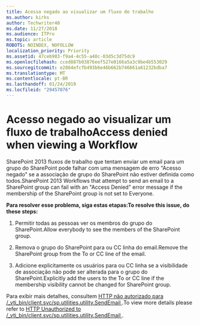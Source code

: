 ```yaml
---
title: Acesso negado ao visualizar um fluxo de trabalho
ms.author: kirks
author: Techwriter40
ms.date: 11/27/2018
ms.audience: ITPro
ms.topic: article
ROBOTS: NOINDEX, NOFOLLOW
localization_priority: Priority
ms.assetid: 47ceb983-f9a4-4c55-a40c-03d5c3d75dc9
ms.openlocfilehash: cced887b03876eef527e0166a5a3c9be4b553029
ms.sourcegitcommit: e2864efcfb493b6e46b662b746661a61232bdba7
ms.translationtype: MT
ms.contentlocale: pt-BR
ms.lasthandoff: 01/24/2019
ms.locfileid: "29457076"
---
```

# <a name="access-denied-when-viewing-a-workflow"></a><span data-ttu-id="be304-102">Acesso negado ao visualizar um fluxo de trabalho</span><span class="sxs-lookup"><span data-stu-id="be304-102">Access denied when viewing a Workflow</span></span>

<span data-ttu-id="be304-103">SharePoint 2013 fluxos de trabalho que tentam enviar um email para um grupo do SharePoint pode falhar com uma mensagem de erro "Acesso negado" se a associação de grupo do SharePoint não estiver definida como todos.</span><span class="sxs-lookup"><span data-stu-id="be304-103">SharePoint 2013 Workflows that attempt to send an email to a SharePoint group can fail with an "Access Denied" error message if the membership of the SharePoint group is not set to Everyone.</span></span>
  
 <span data-ttu-id="be304-104">**Para resolver esse problema, siga estas etapas:**</span><span class="sxs-lookup"><span data-stu-id="be304-104">**To resolve this issue, do these steps:**</span></span>
  
 1. <span data-ttu-id="be304-105">Permitir todas as pessoas ver os membros do grupo do SharePoint.</span><span class="sxs-lookup"><span data-stu-id="be304-105">Allow everybody to see the members of the SharePoint group.</span></span> 
  
 2. <span data-ttu-id="be304-106">Remova o grupo do SharePoint para ou CC linha do email.</span><span class="sxs-lookup"><span data-stu-id="be304-106">Remove the SharePoint group from the To or CC line of the email.</span></span> 
  
 3. <span data-ttu-id="be304-107">Adicione explicitamente os usuários para ou CC linha se a visibilidade de associação não pode ser alterada para o grupo do SharePoint.</span><span class="sxs-lookup"><span data-stu-id="be304-107">Explicitly add the users to the To or CC line if the membership visibility cannot be changed for SharePoint group.</span></span> 
  
<span data-ttu-id="be304-108">Para exibir mais detalhes, consultem [HTTP não autorizado para /_vti_bin/client.svc/sp.utilities.utility.SendEmail ](https://go.microsoft.com/fwlink/?linkid=2044694&amp;clcid=0x409).</span><span class="sxs-lookup"><span data-stu-id="be304-108">To view more details please refer to [HTTP Unauthorized to /_vti_bin/client.svc/sp.utilities.utility.SendEmail ](https://go.microsoft.com/fwlink/?linkid=2044694&amp;clcid=0x409).</span></span>
  

